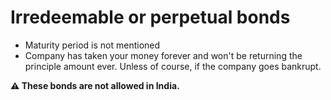 # Irredeemable or perpetual bonds

- Maturity period is not mentioned
- Company has taken your money forever and won't be returning the principle amount ever. Unless of course, if the company goes bankrupt.

**⚠ These bonds are not allowed in India.**
